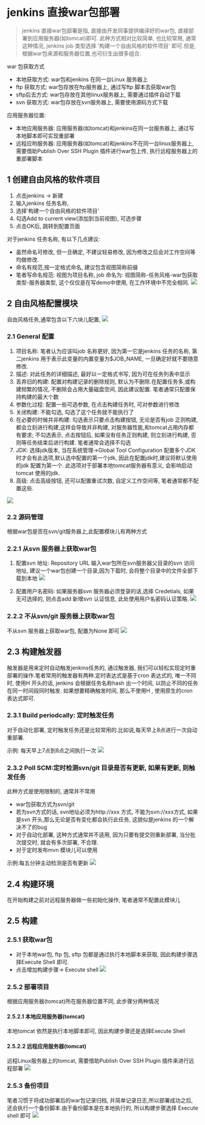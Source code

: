 # jenkins 直接war包部署
> jenkins 直接war包部署是指, 直接由开发同事提供编译好的war包, 直接部署到应用服务器(如tomcat)即可. 此种方式相对比较简单, 也比较常用, 通常这种情况, jenkins job 类型选择 '构建一个自由风格的软件项目' 即可.但是, 根据war包来源和服务器位置,也可衍生出很多组合.

war 包获取方式
* 本地获取方式: war包和jenkins 在同一台Linux 服务器上
* ftp 获取方式: war包存放在ftp服务器上, 通过写ftp 脚本去获取war包
* sftp后去方式: war包存放在其他linux服务器上, 需要通过插件自动下载
* svn 获取方式: war包存放在svn服务器上, 需要使用源码方式下载

应用服务器位置:
* 本地应用服务器: 应用服务器(如tomcat)和jenkins在同一台服务器上, 通过写本地脚本即可实现重部署
* 远程应哟服务器: 应用服务器(如tomcat)和jenkins不在同一台linux服务器上, 需要借助Publish Over SSH Plugin 插件进行war包上传, 执行远程服务器上的重部署脚本


## 1 创建自由风格的软件项目
1. 点击jenkins -> 新建
2. 输入jenkins 任务名称,
3. 选择'构建一个自由风格的软件项目'
4. 勾选Add to current view(添加到当前视图), 可选步骤
5. 点击OK后, 跳转到配置页面

对于jenkins 任务名称, 有以下几点建议:
* 虽然命名可修改, 但一旦确定, 不建议轻易修改, 因为修改之后会对工作空间等均做修改.
* 命名有规范,按一定格式命名, 建议包含视图简称前缀
* 笔者写命名规范: 视图为项目名称, job 命名为: 视图简称-任务风格-war包获取类型-服务器类型, 这个仅仅是在写demo中使用, 在工作环境中不完全相同.
![](/assets/jenkins_2017-06-17_063136.png)

## 2 自由风格配置模块
自由风格任务,通常包含以下六块儿配置, 
![](/assets/jenkins_2017-06-17_071339.png)

### 2.1 General 配置
1. 项目名称: 笔者认为应该叫job 名称更好, 因为第一它是jenkins 任务的名称, 第二jenkins 用于表示此变量的内置变量为$JOB_NAME, 一旦确定好就不要随意修改.
2. 描述: 对此任务的详细描述, 最好以一定格式书写, 因为可在任务列表中显示
3. 丢弃旧的构建: 配置对构建记录的删除规则, 默认为不删除.在配置任务多,或构建频繁的情况, 不删除会占用大量磁盘空间, 因此建议配置. 笔者通常只配置保持构建的最大个数
4. 参数化过程: 配置一些可选参数, 在点击构建任务时, 可对参数进行修改
5. 关闭构建: 不能勾选, 勾选了这个任务就不能执行了
6. 在必要的时候并非构建: 勾选表示只要点击构建按钮, 无论是否有job 正则构建, 都会立刻进行构建,这样会导致并非构建, 对服务器性能,和tomcat占用内存都有要求; 不勾选表示, 点击按钮后, 如果没有任务正则构建, 则立刻进行构建, 否则等任务结束后进行构建. 笔者通常会选择不勾选
7. JDK: 选择jdk版本, 当在系统管理->Global Tool Configuration 配置多个JDK时才会有此选项,默认选中配置的第一个jdk, 因此在配置jdk时,建议将默认使用的jdk 配置为第一个. 此选项对于部署本地tomcat服务器有意义, 会影响启动tomcat 使用的jdk.
8. 高级: 点击高级按钮, 还可以配置重试次数, 自定义工作空间等, 笔者通常都不配置这些.

![](/assets/jenkins_2017-06-17_073616.png)

### 2.2 源码管理
根据war包是否在svn/git服务器上,此配置模块儿有两种方式

### 2.2.1 从svn 服务器上获取war包
1. 配置svn 地址: 
Repository URL 输入war包所在svn服务器父目录的svn 访问地址, 建议一个war包创建一个目录,因为下载时, 会将整个目录中的文件全部下载到本地
![](/assets/jenkins_2017-06-17_075113.png)

2. 配置用户名密码:
如果服务器svn 服务器必须登录的话,选择 Credetials, 如果无可选择的, 则点击add 新增svn 认证信息, 此处使用用户名密码认证策略.
![](/assets/jenkins_2017-06-17_075524.png)

### 2.2.2 不从svn/git 服务器上获取war包
不从svn 服务器上获取war包, 配置为None 即可
![](/assets/jenkins_2017-06-17_074903.png)

## 2.3 构建触发器
触发器是用来定时自动触发jenkins任务的, 通过触发器, 我们可以轻松实现定时重部署的操作.笔者常用的触发器有两种.定时表达式是基于cron 表达式的, 唯一不同时, 使用H 开头的话, jenkins 会根据任务名称hash 出一个时间, 以防止不同的任务在同一时间段同时触发. 如果想要精确触发时间, 那么不使用H , 使用原生的cron 表达式即可.

### 2.3.1 Build periodcally: 定时触发任务
对于自动化部署, 定时触发任务还是比较常用的.比如说,每天早上8点进行一次自动重部署. 

示例: 每天早上7点到8点之间执行一次
![](/assets/jenkins_2017-06-17_082127.png)

### 2.3.2 Poll SCM:定时检测svn/git 目录是否有更新, 如果有更新, 则触发任务
此种方式是使用限制的, 通常并不常用
* war包获取方式为svn/git
* 若为svn方式的话, svn地址必须为http://xxx 方式, 不能为svn://xxx方式, 如果是svn 开头,那么无论是否有变化都会执行此任务, 这貌似是jenkins 的一个解决不了的bug
* 对于自动化部署, 这种方式通常并不适用, 因为只要有提交则重新部署, 当分批次提交时, 就会有多次部署, 不合理.
* 对于定时发布mvn 模块儿可以使用

示例:每五分钟主动检测是否有更新
![](/assets/jenkins_2017-06-17_082149.png)

## 2.4 构建环境
在开始构建之前对远程服务器做一些初始化操作, 笔者通常不配置此模块儿

## 2.5 构建

### 2.5.1 获取war包
* 对于本地war包, ftp 包, sftp 包都是通过执行本地脚本来获取, 因此构建步骤选择Execute Shell 即可.
* 点击增加构建步骤-> Execute shell
![](/assets/jenkins_2017-06-17_083923.png)

### 2.5.2 部署项目
根据应用服务器(tomcat)所在服务器位置不同, 此步骤分两种情况

#### 2.5.2.1 本地应用服务器(tomcat)
本地tomcat 依然是执行本地脚本即可, 因此构建步骤还是选择Execute Shell

#### 2.5.2.2 远程应用服务器(tomcat)
远程Linux服务器上的tomcat, 需要借助Publish Over SSH Plugin 插件来进行远程部署
![](/assets/jenkins_2017-06-17_084015.png)

### 2.5.3 备份项目
笔者习惯于将成功部署后的war包记录归档, 并简单记录日志,所以部署成功之后, 还会执行一个备份脚本.由于备份脚本是在本地执行的, 所以构建步骤选择 Execute shell 即可
![](/assets/jenkins_2017-06-17_084100.png)















